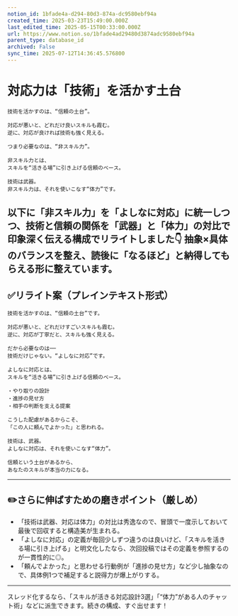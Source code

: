```yaml
---
notion_id: 1bfade4a-d294-80d3-874a-dc9580ebf94a
created_time: 2025-03-23T15:49:00.000Z
last_edited_time: 2025-05-15T00:33:00.000Z
url: https://www.notion.so/1bfade4ad29480d3874adc9580ebf94a
parent_type: database_id
archived: False
sync_time: 2025-07-12T14:36:45.576800
---
```


# 対応力は「技術」を活かす土台

```plain text
技術を活かすのは、“信頼の土台”。

対応が悪いと、どれだけ良いスキルも霞む。
逆に、対応が良ければ技術も強く見える。

つまり必要なのは、“非スキル力”。

非スキル力とは、
スキルを“活きる場”に引き上げる信頼のベース。

技術は武器。
非スキル力は、それを使いこなす“体力”です。
```
以下に「非スキル力」を「よしなに対応」に統一しつつ、技術と信頼の関係を「武器」と「体力」の対比で印象深く伝える構成でリライトしました👇
抽象×具体のバランスを整え、読後に「なるほど」と納得してもらえる形に整えています。
---
## ✅リライト案（プレインテキスト形式）
```plain text
技術を活かすのは、“信頼の土台”です。

対応が悪いと、どれだけすごいスキルも霞む。
逆に、対応が丁寧だと、スキルも強く見える。

だから必要なのは──
技術だけじゃない。“よしなに対応”です。

よしなに対応とは、
スキルを“活きる場”に引き上げる信頼のベース。

・やり取りの設計
・進捗の見せ方
・相手の判断を支える提案

こうした配慮があるからこそ、
「この人に頼んでよかった」と思われる。

技術は、武器。
よしなに対応は、それを使いこなす“体力”。

信頼という土台があるから、
あなたのスキルが本当の力になる。

```
---
## ✏️さらに伸ばすための磨きポイント（厳しめ）
- 「技術は武器、対応は体力」の対比は秀逸なので、冒頭で一度示しておいて最後で回収すると構造美が生まれる。
- 「よしなに対応」の定義が毎回少しずつ違うのは良いけど、「スキルを活きる場に引き上げる」と明文化したなら、次回投稿ではその定義を参照するのが一貫性的に◎。
- 「頼んでよかった」と思わせる行動例が「進捗の見せ方」など少し抽象なので、具体例1つで補足すると説得力が爆上がりする。
---
スレッド化するなら、「スキルが活きる対応設計3選」「“体力”がある人のチャット術」などに派生できます。続きの構成、すぐ出せます！